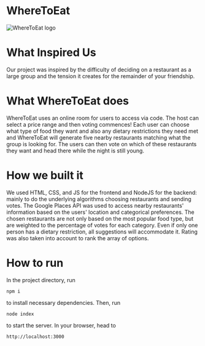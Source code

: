 # WhereToEat

![WhereToEat logo](https://challengepost-s3-challengepost.netdna-ssl.com/photos/production/software_photos/001/657/678/datas/original.jpg)

# What Inspired Us
Our project was inspired by the difficulty of deciding on a restaurant as a large group and the tension it creates for the remainder of your friendship.

# What WhereToEat does
WhereToEat uses an online room for users to access via code. The host can select a price range and then voting commences! Each user can choose what type of food they want and also any dietary restrictions they need met and WhereToEat will generate five nearby restaurants matching what the group is looking for. The users can then vote on which of these restaurants they want and head there while the night is still young.

# How we built it
We used HTML, CSS, and JS for the frontend and NodeJS for the backend: mainly to do the underlying algorithms choosing restaurants and sending votes. The Google Places API was used to access nearby restaurants' information based on the users' location and categorical preferences. The chosen restaurants are not only based on the most popular food type, but are weighted to the percentage of votes for each category. Even if only one person has a dietary restriction, all suggestions will accommodate it. Rating was also taken into account to rank the array of options.

# How to run
In the project directory, run
```
npm i
```
to install necessary dependencies. Then, run
```
node index
```
to start the server. In your browser, head to
```
http://localhost:3000
```
